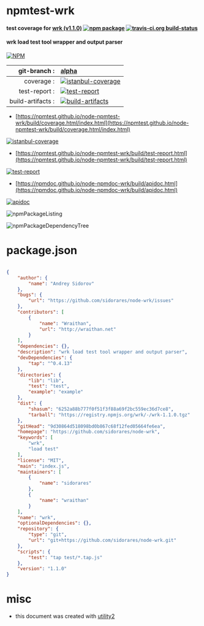 # npmtest-wrk

#### test coverage for  [wrk (v1.1.0)](https://github.com/sidorares/node-wrk)  [![npm package](https://img.shields.io/npm/v/npmtest-wrk.svg?style=flat-square)](https://www.npmjs.org/package/npmtest-wrk) [![travis-ci.org build-status](https://api.travis-ci.org/npmtest/node-npmtest-wrk.svg)](https://travis-ci.org/npmtest/node-npmtest-wrk)

#### wrk load test tool wrapper and output parser

[![NPM](https://nodei.co/npm/wrk.png?downloads=true&downloadRank=true&stars=true)](https://www.npmjs.com/package/wrk)

| git-branch : | [alpha](https://github.com/npmtest/node-npmtest-wrk/tree/alpha)|
|--:|:--|
| coverage : | [![istanbul-coverage](https://npmtest.github.io/node-npmtest-wrk/build/coverage.badge.svg)](https://npmtest.github.io/node-npmtest-wrk/build/coverage.html/index.html)|
| test-report : | [![test-report](https://npmtest.github.io/node-npmtest-wrk/build/test-report.badge.svg)](https://npmtest.github.io/node-npmtest-wrk/build/test-report.html)|
| build-artifacts : | [![build-artifacts](https://npmtest.github.io/node-npmtest-wrk/glyphicons_144_folder_open.png)](https://github.com/npmtest/node-npmtest-wrk/tree/gh-pages/build)|

- [https://npmtest.github.io/node-npmtest-wrk/build/coverage.html/index.html](https://npmtest.github.io/node-npmtest-wrk/build/coverage.html/index.html)

[![istanbul-coverage](https://npmtest.github.io/node-npmtest-wrk/build/screenCapture.buildCi.browser.%252Ftmp%252Fbuild%252Fcoverage.lib.html.png)](https://npmtest.github.io/node-npmtest-wrk/build/coverage.html/index.html)

- [https://npmtest.github.io/node-npmtest-wrk/build/test-report.html](https://npmtest.github.io/node-npmtest-wrk/build/test-report.html)

[![test-report](https://npmtest.github.io/node-npmtest-wrk/build/screenCapture.buildCi.browser.%252Ftmp%252Fbuild%252Ftest-report.html.png)](https://npmtest.github.io/node-npmtest-wrk/build/test-report.html)

- [https://npmdoc.github.io/node-npmdoc-wrk/build/apidoc.html](https://npmdoc.github.io/node-npmdoc-wrk/build/apidoc.html)

[![apidoc](https://npmdoc.github.io/node-npmdoc-wrk/build/screenCapture.buildCi.browser.%252Ftmp%252Fbuild%252Fapidoc.html.png)](https://npmdoc.github.io/node-npmdoc-wrk/build/apidoc.html)

![npmPackageListing](https://npmtest.github.io/node-npmtest-wrk/build/screenCapture.npmPackageListing.svg)

![npmPackageDependencyTree](https://npmtest.github.io/node-npmtest-wrk/build/screenCapture.npmPackageDependencyTree.svg)



# package.json

```json

{
    "author": {
        "name": "Andrey Sidorov"
    },
    "bugs": {
        "url": "https://github.com/sidorares/node-wrk/issues"
    },
    "contributors": [
        {
            "name": "Wraithan",
            "url": "http://wraithan.net"
        }
    ],
    "dependencies": {},
    "description": "wrk load test tool wrapper and output parser",
    "devDependencies": {
        "tap": "^0.4.13"
    },
    "directories": {
        "lib": "lib",
        "test": "test",
        "example": "example"
    },
    "dist": {
        "shasum": "6252a88b777f0f51f3f88a69f2bc559ec36d7ce8",
        "tarball": "https://registry.npmjs.org/wrk/-/wrk-1.1.0.tgz"
    },
    "gitHead": "9d30864d518098bd0b867c68f12fed05664fe6ea",
    "homepage": "https://github.com/sidorares/node-wrk",
    "keywords": [
        "wrk",
        "load test"
    ],
    "license": "MIT",
    "main": "index.js",
    "maintainers": [
        {
            "name": "sidorares"
        },
        {
            "name": "wraithan"
        }
    ],
    "name": "wrk",
    "optionalDependencies": {},
    "repository": {
        "type": "git",
        "url": "git+https://github.com/sidorares/node-wrk.git"
    },
    "scripts": {
        "test": "tap test/*.tap.js"
    },
    "version": "1.1.0"
}
```



# misc
- this document was created with [utility2](https://github.com/kaizhu256/node-utility2)
